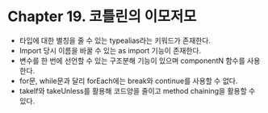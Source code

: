 # Chapter 19. 코틀린의 이모저모
- 타입에 대한 별칭을 줄 수 있는 typealias라는 키워드가 존재한다.
- Import 당시 이름을 바꿀 수 있는 as import 기능이 존재한다.
- 변수를 한 번에 선언할 수 있는 구조분해 기능이 있으며 componentN 함수를 사용한다.
- for문, while문과 달리 forEach에는 break와 continue를 사용할 수 없다.
- takeIf와 takeUnless를 활용해 코드양을 줄이고 method chaining을 활용할 수 있다.